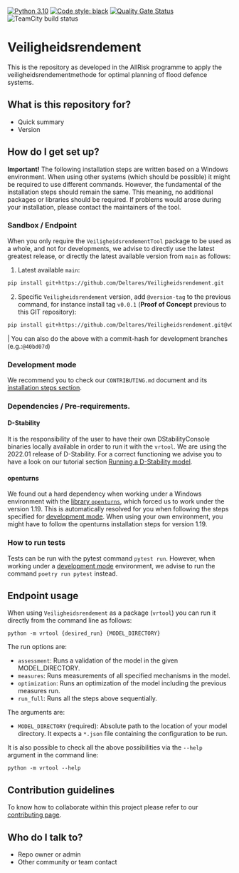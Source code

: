 [![Python 3.10](https://img.shields.io/badge/Python-3.10-blue.svg)](https://www.python.org/downloads/release/python-3109/)
[![Code style: black](https://img.shields.io/badge/code%20style-black-000000.svg)](https://github.com/psf/black)
[![Quality Gate Status](https://sonarcloud.io/api/project_badges/measure?project=Deltares_Veiligheidsrendement&metric=alert_status&token=483801771f090b3ceb93ef315f0332003a075970)](https://sonarcloud.io/summary/new_code?id=Deltares_Veiligheidsrendement)
![TeamCity build status](https://dpcbuild.deltares.nl/app/rest/builds/buildType:id:Vrtool_RunAcceptanceTests_RunPytest/statusIcon.svg)

# Veiligheidsrendement #

This is the repository as developed in the AllRisk programme to apply the veiligheidsrendementmethode for optimal planning of flood defence systems.

## What is this repository for?

* Quick summary
* Version

## How do I get set up? ##

__Important!__ The following installation steps are written based on a Windows environment. When using other systems (which should be possible) it might be required to use different commands. However, the fundamental of the installation steps should remain the same. This meaning, no additional packages or libraries should be required. If problems would arose during your installation, please contact the maintainers of the tool.

### Sandbox / Endpoint

When you only require the `VeiligheidsrendementTool` package to be used as a whole, and not for developments, we advise to directly use the latest greatest release, or directly the latest available version from `main` as follows:

1. Latest available `main`:
```bash
pip install git+https://github.com/Deltares/Veiligheidsrendement.git
```

2. Specific `Veiligheidsrendement` version, add `@version-tag` to the previous command, for instance install tag `v0.0.1` (__Proof of Concept__ previous to this GIT repository):
```bash
pip install git+https://github.com/Deltares/Veiligheidsrendement.git@v0.0.1
```
| You can also do the above with a commit-hash for development branches (e.g.:`@40bd07d`)


### Development mode

We recommend you to check our `CONTRIBUTING.md` document and its [installation steps section](./docs/CONTRIBUTING.md#install-before-contributing).


### Dependencies / Pre-requirements.

#### D-Stability
It is the responsibility of the user to have their own DStabilityConsole binaries locally available in order to run it with the `vrtool`.
We are using the 2022.01 release of D-Stability.
For a correct functioning we advise you to have a look on our tutorial section
[Running a D-Stability model](https://deltares-research.github.io/VrtoolDocumentation/Achtergronden/Betrouwbaarheidsmodellen/Binnenwaartse%20macrostabiliteit.html#d-stability).

#### openturns
We found out a hard dependency when working under a Windows environment with the [library `openturns`](https://openturns.github.io/www/index.html), which forced us to work under the version 1.19. This is automatically resolved for you when following the steps specified for [development mode](#development-mode).
When using your own environment, you might have to follow the openturns installation steps for version 1.19.

### How to run tests
Tests can be run with the pytest command `pytest run`. However, when working under a [development mode](#development-mode) environment, we advise to run the command `poetry run pytest` instead.


## Endpoint usage
 
When using `Veiligheidsrendement` as a package (`vrtool`) you can run it directly from the command line as follows:

```cli
python -m vrtool {desired_run} {MODEL_DIRECTORY}
```
The run options are:
- `assessment`: Runs a validation of the model in the given MODEL_DIRECTORY.
- `measures`: Runs measurements of all specified mechanisms in the model.
- `optimization`: Runs an optimization of the model including the previous measures run.
- `run_full`: Runs all the steps above sequentially.

The arguments are:
- `MODEL_DIRECTORY` (required): Absolute path to the location of your model directory. It expects a `*.json` file containing the configuration to be run.

It is also possible to check all the above possibilities via the `--help` argument in the command line:
```cli
python -m vrtool --help
```

## Contribution guidelines ##

To know how to collaborate within this project please refer to our [contributing page](./docs/CONTRIBUTING.md).

## Who do I talk to? ##

* Repo owner or admin
* Other community or team contact

